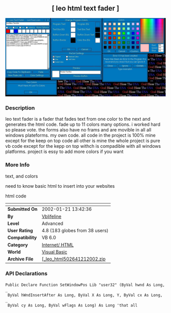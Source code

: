 ﻿<div align="center">

## \[ leo html text fader \]

<img src="PIC20021211415596398.jpg">
</div>

### Description

leo text fader is a fader that fades text from one color to the next and generates the html code. fade up to 11 colors many options. i worked hard so please vote. the forms also have no frams and are movible in all all windows plateforms. my own code. all code in the project is 100% mine except for the keep on top code all other is mine the whole project is pure vb code except for the kepp on top withch is compadible with all windows platforms. project is essy to add more colors if you want
 
### More Info
 
text, and colors

need to know basic html to insert into your websites

html code


<span>             |<span>
---                |---
**Submitted On**   |2002-01-21 13:42:36
**By**             |[Vblifeline](https://github.com/Planet-Source-Code/PSCIndex/blob/master/ByAuthor/vblifeline.md)
**Level**          |Advanced
**User Rating**    |4.8 (183 globes from 38 users)
**Compatibility**  |VB 6\.0
**Category**       |[Internet/ HTML](https://github.com/Planet-Source-Code/PSCIndex/blob/master/ByCategory/internet-html__1-34.md)
**World**          |[Visual Basic](https://github.com/Planet-Source-Code/PSCIndex/blob/master/ByWorld/visual-basic.md)
**Archive File**   |[\[\_leo\_html502641212002\.zip](https://github.com/Planet-Source-Code/vblifeline-leo-html-text-fader__1-31040/archive/master.zip)

### API Declarations

```
Public Declare Function SetWindowPos Lib "user32" (ByVal hwnd As Long, _
 ByVal hWndInsertAfter As Long, ByVal X As Long, Y, ByVal cx As Long, _
 ByVal cy As Long, ByVal wFlags As Long) As Long 'that all
```





